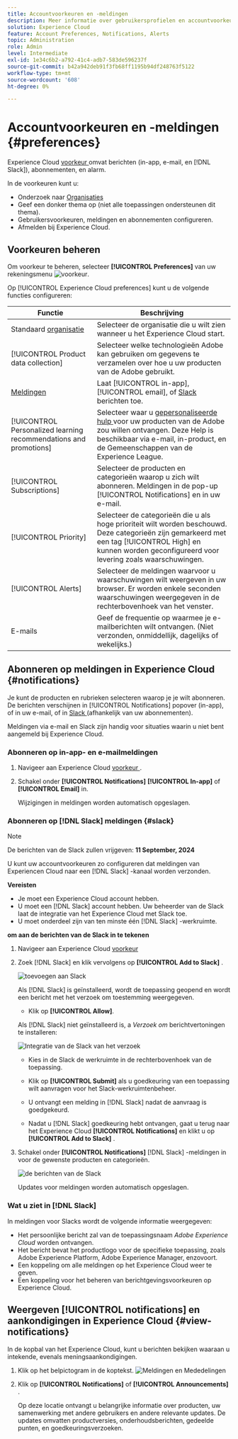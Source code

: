 ```yaml
---
title: Accountvoorkeuren en -meldingen
description: Meer informatie over gebruikersprofielen en accountvoorkeuren in Experience Cloud. Abonneren op productmeldingen voor e-mail en  [!DNL Slack] en productwaarschuwingen instellen.
solution: Experience Cloud
feature: Account Preferences, Notifications, Alerts
topic: Administration
role: Admin
level: Intermediate
exl-id: 1e34c6b2-a792-41c4-adb7-583de596237f
source-git-commit: b42a942deb91f3fb68ff1195b94df248763f5122
workflow-type: tm+mt
source-wordcount: '608'
ht-degree: 0%

---
```


# Accountvoorkeuren en -meldingen {#preferences}

Experience Cloud [ voorkeur ](https://experience.adobe.com/preferences) omvat berichten (in-app, e-mail, en [!DNL Slack]), abonnementen, en alarm.

In de voorkeuren kunt u:

* Onderzoek naar [ Organisaties ](../administration/organizations.md)
* Geef een donker thema op (niet alle toepassingen ondersteunen dit thema).
* Gebruikersvoorkeuren, meldingen en abonnementen configureren.
* Afmelden bij Experience Cloud.

## Voorkeuren beheren

Om voorkeur te beheren, selecteer **[!UICONTROL Preferences]** van uw rekeningsmenu ![ voorkeur ](../assets/preferences-icon-sm.png).

Op [!UICONTROL Experience Cloud preferences] kunt u de volgende functies configureren:

| Functie | Beschrijving |
|--- |--- |
| Standaard [ organisatie ](../administration/organizations.md) | Selecteer de organisatie die u wilt zien wanneer u het Experience Cloud start. |
| [!UICONTROL Product data collection] | Selecteer welke technologieën Adobe kan gebruiken om gegevens te verzamelen over hoe u uw producten van de Adobe gebruikt. |
| [ Meldingen ](#notifications-and-announcements) | Laat [!UICONTROL in-app], [!UICONTROL email], of [ Slack ](#slack-notifications) berichten toe. |
| [!UICONTROL Personalized learning recommendations and promotions] | Selecteer waar u [ gepersonaliseerde hulp ](personalized-learning.md) voor uw producten van de Adobe zou willen ontvangen. Deze Help is beschikbaar via e-mail, in-product, en de Gemeenschappen van de Experience League. |
| [!UICONTROL Subscriptions] | Selecteer de producten en categorieën waarop u zich wilt abonneren. Meldingen in de pop-up [!UICONTROL Notifications] en in uw e-mail. |
| [!UICONTROL Priority] | Selecteer de categorieën die u als hoge prioriteit wilt worden beschouwd. Deze categorieën zijn gemarkeerd met een tag [!UICONTROL High] en kunnen worden geconfigureerd voor levering zoals waarschuwingen. |
| [!UICONTROL Alerts] | Selecteer de meldingen waarvoor u waarschuwingen wilt weergeven in uw browser. Er worden enkele seconden waarschuwingen weergegeven in de rechterbovenhoek van het venster. |
| E-mails | Geef de frequentie op waarmee je e-mailberichten wilt ontvangen. (Niet verzonden, onmiddellijk, dagelijks of wekelijks.) |

## Abonneren op meldingen in Experience Cloud {#notifications}

Je kunt de producten en rubrieken selecteren waarop je je wilt abonneren. De berichten verschijnen in [!UICONTROL Notifications] popover (in-app), of in uw e-mail, of in [ Slack ](#slack-notifications) (afhankelijk van uw abonnementen).

Meldingen via e-mail en Slack zijn handig voor situaties waarin u niet bent aangemeld bij Experience Cloud.

### Abonneren op in-app- en e-mailmeldingen

1. Navigeer aan Experience Cloud [ voorkeur ](https://experience.adobe.com/preferences).

1. Schakel onder **[!UICONTROL Notifications]** **[!UICONTROL In-app]** of **[!UICONTROL Email]** in.

   Wijzigingen in meldingen worden automatisch opgeslagen.

### Abonneren op [!DNL Slack] meldingen {#slack}

>[!NOTE]
>
>De berichten van de Slack zullen vrijgeven: **11 September, 2024**


U kunt uw accountvoorkeuren zo configureren dat meldingen van Experiencen Cloud naar een [!DNL Slack] -kanaal worden verzonden.

**Vereisten**

* Je moet een Experience Cloud account hebben.
* U moet een [!DNL Slack] account hebben. Uw beheerder van de Slack laat de integratie van het Experience Cloud met Slack toe.
* U moet onderdeel zijn van ten minste één [!DNL Slack] -werkruimte.

**om aan de berichten van de Slack in te tekenen**

1. Navigeer aan Experience Cloud [ voorkeur ](https://experience.adobe.com/preferences)

1. Zoek [!DNL Slack] en klik vervolgens op **[!UICONTROL Add to Slack]** .

   ![ toevoegen aan Slack ](../assets/add-to-slack.png)

   Als [!DNL Slack] is geïnstalleerd, wordt de toepassing geopend en wordt een bericht met het verzoek om toestemming weergegeven.

   * Klik op **[!UICONTROL Allow]**.

   Als [!DNL Slack] niet geïnstalleerd is, a _Verzoek om_ berichtvertoningen te installeren:

   ![ Integratie van de Slack van het verzoek ](../assets/slack-request.png)

   * Kies in de Slack de werkruimte in de rechterbovenhoek van de toepassing.

   * Klik op **[!UICONTROL Submit]** als u goedkeuring van een toepassing wilt aanvragen voor het Slack-werkruimtenbeheer.

   * U ontvangt een melding in [!DNL Slack] nadat de aanvraag is goedgekeurd.

   * Nadat u [!DNL Slack] goedkeuring hebt ontvangen, gaat u terug naar het Experience Cloud **[!UICONTROL Notifications]** en klikt u op **[!UICONTROL Add to Slack]** .

1. Schakel onder **[!UICONTROL Notifications]** [!DNL Slack] -meldingen in voor de gewenste producten en categorieën.

   ![ de berichten van de Slack ](../assets/slack.png)

   Updates voor meldingen worden automatisch opgeslagen.

### Wat u ziet in [!DNL Slack]

In meldingen voor Slacks wordt de volgende informatie weergegeven:

* Het persoonlijke bericht zal van de toepassingsnaam _Adobe Experience Cloud_ worden ontvangen.
* Het bericht bevat het productlogo voor de specifieke toepassing, zoals Adobe Experience Platform, Adobe Experience Manager, enzovoort.
* Een koppeling om alle meldingen op het Experience Cloud weer te geven.
* Een koppeling voor het beheren van berichtgevingsvoorkeuren op Experience Cloud.

## Weergeven [!UICONTROL notifications] en aankondigingen in Experience Cloud {#view-notifications}

In de kopbal van het Experience Cloud, kunt u berichten bekijken waaraan u [ ](#notifications) intekende, evenals meningsaankondigingen.

1. Klik op het belpictogram in de koptekst. ![ Meldingen en Mededelingen ](../assets/bell-icon.png)

1. Klik op **[!UICONTROL Notifications]** of **[!UICONTROL Announcements]** .

   Op deze locatie ontvangt u belangrijke informatie over producten, uw samenwerking met andere gebruikers en andere relevante updates. De updates omvatten productversies, onderhoudsberichten, gedeelde punten, en goedkeuringsverzoeken.